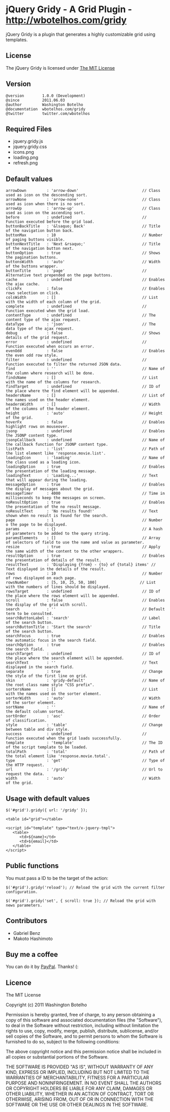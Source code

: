 # jQuery Gridy - A Grid Plugin - http://wbotelhos.com/gridy

jQuery Gridy is a plugin that generates a highly customizable grid using templates.

## License

The jQuery Gridy is licensed under [The MIT License](http://www.opensource.org/licenses/mit-license.php)

## Version

	@version        1.0.0 (Development)
	@since          2011.06.03
	@author         Washington Botelho
	@documentation  wbotelhos.com/gridy
	@twitter        twitter.com/wbotelhos

## Required Files

+ jquery.gridy.js
+ jquery.gridy.css
+ icons.png
+ loading.png
+ refresh.png

## Default values

	arrowDown         : 'arrow-down'                            // Class used as icon on the descending sort.
	arrowNone         : 'arrow-none'                            // Class used as icon when there is no sort.
	arrowUp           : 'arrow-up'                              // Class used as icon on the ascending sort.
	before            : undefined                               // Function executed before the grid load.
	buttonBackTitle   : '&lsaquo; Back'                         // Title of the navigation button back.
	buttonMax         : 10                                      // Number of paging buttons visible.
	buttonNextTitle   : 'Next &rsaquo;'                         // Title of the navigation button next.
	buttonOption      : true                                    // Shows the pagination buttons.
	buttonsWidth      : 'auto'                                  // Width of the buttons wrapper.
	buttonTitle       : 'page'                                  // Alternative text prepended on the page buttons.
	cache             : undefined                               // Enables the ajax cache.
	clickFx           : false                                   // Enables rows selection on click.
	colsWidth         : []                                      // List with the width of each column of the grid.
	complete          : undefined                               // Function executed when the grid load.
	contentType       : undefined                               // The content type of the ajax request.
	dataType          : 'json'                                  // The data type of the ajax request.
	debug             : false                                   // Shows details of the grid request.
	error             : undefined                               // Function executed when occurs an error.
	evenOdd           : false                                   // Enables the even odd row style.
	filter            : undefined                               // Function executed to filter the returned JSON data.
	find              : ''                                      // Name of the column where research will be done.
	findsName         : []                                      // List with the name of the columns for research.
	findTarget        : undefined                               // ID of the place where the find element will be appended.
	headersName       : []                                      // List of the names used on the header element.
	headersWidth      : []                                      // Width of the columns of the header element.
	height            : 'auto'                                  // Height of the grid.
	hoverFx           : false                                   // Enables highlight rows on mouseover.
	jsonp             : undefined                               // Enables the JSONP content type.
	jsonpCallback     : undefined                               // Name of the callback function for JSONP content type.
	listPath          : 'list'                                  // Path of the list element like 'response.movie.list'.
	loadingIcon       : 'loading'                               // Name of the class used as a loading icon.
	loadingOption     : true                                    // Enables the presentation of the loading message.
	loadingText       : 'Loading...'                            // Text that will appear during the loading.
	messageOption     : true                                    // Enables the display of messages about the grid.
	messageTimer      : 4000                                    // Time in milliseconds to keep the messages on screen.
	noResultOption    : true                                    // Enables the presentation of the no result message.
	noResultText      : 'No results found!'                     // Text shown when no result is found for the search.
	page              : 1                                       // Number o the page to be displayed.
	params            : {}                                      // A hash of parameters to be added to the query string.
	paramsElements    : []                                      // Array of selectors of field to use the name and value as parameter.
	resize            : true                                    // Apply the same width of the content to the other wrappers.
	resultOption      : true                                    // Enables the presentation of details of the result.
	resultText        : 'Displaying {from} - {to} of {total} items' // Text displayed in the details of the result.
	rows              : 10                                      // Number of rows displayed on each page.
	rowsNumber        : [5, 10, 25, 50, 100] 	               // List with the numbers of lines should be displayed.
	rowsTarget        : undefined                               // ID of the place where the rows element will be appended.
	scroll            : false                                   // Enables the display of the grid with scroll.
	search            : ''                                      // Default term to be consulted.
	searchButtonLabel : 'search'                                // Label of the search button.
	searchButtonTitle : 'Start the search'                      // Title of the search button.
	searchFocus       : true                                    // Enables the automatic focus in the search field.
	searchOption      : true                                    // Enables the search field. 
	searchTarget      : undefined                               // ID of the place where the search element will be appended. 
	searchText        : ''                                      // Text displayed in the search field.
	separate          : true                                    // Change the style of the first line on grid.
	skin              : 'gridy-default'                         // Name of the root class name style "CSS prefix".
	sortersName       : []                                      // List with the names used on the sorter element.
	sorterWidth       : 'auto'                                  // Width of the sorter element.
	sortName          : ''                                      // Name of the default column sorted.
	sortOrder         : 'asc'                                   // Order of classification.
	style             : 'table'                                 // Change between table and div style.
	success           : undefined                               // Function executed when the grid loads successfully.
	template          : 'template'                              // The ID of the script template to be loaded.
	totalPath         : 'total'                                 // Path of the total element like 'response.movie.total'.
	type              : 'get'                                   // Type of the HTTP request.
	url               : '/gridy'                                // Url to request the data.
	width             : 'auto'                                  // Width of the grid.

## Usage with default values

	$('#grid').gridy({ url: '/gridy' });
	
	<table id="grid"></table>
	
	<script id="template" type="text/x-jquery-tmpl">
	   <table>
	      <td>${name}</td>
	      <td>${email}</td>
	   </table>
	</script>

## Public functions

You must pass a ID to be the target of the action:
	
	$('#grid').gridy('reload'); // Reload the grid with the current filter configuration.

	$('#grid').gridy('set', { scroll: true }); // Reload the grid with news parameters.

## Contributors

+ Gabriel Benz
+ Makoto Hashimoto

## Buy me a coffee

You can do it by [PayPal](https://www.paypal.com/cgi-bin/webscr?cmd=_donations&business=X8HEP2878NDEG&item_name=jQuery%20Gridy). Thanks! (:

## Licence

The MIT License

Copyright (c) 2011 Washington Botelho

Permission is hereby granted, free of charge, to any person obtaining a copy of this software and associated documentation files (the "Software"), to deal in the Software without restriction, including without limitation the rights to use, copy, modify, merge, publish, distribute, sublicense, and/or sell copies of the Software, and to permit persons to whom the Software is furnished to do so, subject to the following conditions:

The above copyright notice and this permission notice shall be included in all copies or substantial portions of the Software.

THE SOFTWARE IS PROVIDED "AS IS", WITHOUT WARRANTY OF ANY KIND, EXPRESS OR IMPLIED, INCLUDING BUT NOT LIMITED TO THE WARRANTIES OF MERCHANTABILITY, FITNESS FOR A PARTICULAR PURPOSE AND NONINFRINGEMENT. IN NO EVENT SHALL THE AUTHORS OR COPYRIGHT HOLDERS BE LIABLE FOR ANY CLAIM, DAMAGES OR OTHER LIABILITY, WHETHER IN AN ACTION OF CONTRACT, TORT OR OTHERWISE, ARISING FROM, OUT OF OR IN CONNECTION WITH THE SOFTWARE OR THE USE OR OTHER DEALINGS IN THE SOFTWARE.
